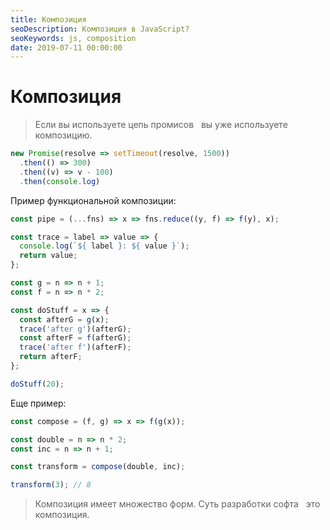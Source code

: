 ```yaml
---
title: Композиция
seoDescription: Композиция в JavaScript?
seoKeywords: js, composition
date: 2019-07-11 00:00:00
---
```

# Композиция

> Если вы используете цепь промисов &nbsp; вы уже используете композицию.

```js
new Promise(resolve => setTimeout(resolve, 1500))
  .then(() => 300)
  .then((v) => v - 100)
  .then(console.log)
```

Пример функциональной композиции:

```js
const pipe = (...fns) => x => fns.reduce((y, f) => f(y), x);

const trace = label => value => {
  console.log(`${ label }: ${ value }`);
  return value;
};

const g = n => n + 1;
const f = n => n * 2;

const doStuff = x => {
  const afterG = g(x);
  trace('after g')(afterG);
  const afterF = f(afterG);
  trace('after f')(afterF);
  return afterF;
};

doStuff(20);
```

Еще пример:

```js
const compose = (f, g) => x => f(g(x));

const double = n => n * 2;
const inc = n => n + 1;

const transform = compose(double, inc);

transform(3); // 8
```

> Композиция имеет множество форм. Суть разработки софта &nbsp; это композиция.
